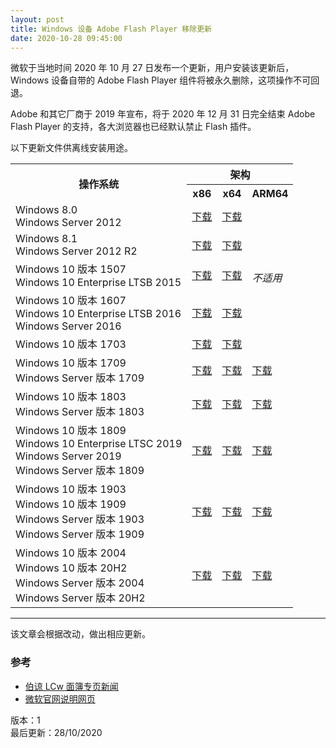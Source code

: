 ```yaml
---
layout: post
title: Windows 设备 Adobe Flash Player 移除更新
date: 2020-10-28 09:45:00
---
```

微软于当地时间 2020 年 10 月 27 日发布一个更新，用户安装该更新后，Windows 设备自带的 Adobe Flash Player 组件将被永久删除，这项操作不可回退。

Adobe 和其它厂商于 2019 年宣布，将于 2020 年 12 月 31 日完全结束 Adobe Flash Player 的支持，各大浏览器也已经默认禁止 Flash 插件。

以下更新文件供离线安装用途。

<table>
<tr>
<th rowspan="2">操作系统</th>
<th colspan="3">架构</th>
</tr>
<tr>
<th>x86</th>
<th>x64</th>
<th>ARM64</th>
</tr>
<tr>
<td>Windows 8.0<br>Windows Server 2012</td>
<td><a href="http://download.windowsupdate.com/c/msdownload/update/software/updt/2020/10/windows8-rt-kb4577586-x86_2c105da7125b3d7a33edc8fd07c322261625bd3c.msu">下载</a></td>
<td><a href="http://download.windowsupdate.com/c/msdownload/update/software/updt/2020/10/windows8-rt-kb4577586-x64_3dde08cdb47cb317ba47a9181fceee09951c614c.msu">下载</a></td>
<td rowspan="5" style="font-style: italic">不适用</td>
</tr>
<tr>
<td>Windows 8.1<br>Windows Server 2012 R2</td>
<td><a href="http://download.windowsupdate.com/d/msdownload/update/software/updt/2020/10/windows8.1-kb4577586-x86_d81dcb42a9b91d279c0b7510669bc0d556288fd3.msu">下载</a></td>
<td><a href="http://download.windowsupdate.com/d/msdownload/update/software/updt/2020/10/windows8.1-kb4577586-x64_1c039dbdafaf12e9163e8d56cf578cc998306ecd.msu">下载</a></td>
</tr>
<tr>
<td>Windows 10 版本 1507<br>Windows 10 Enterprise LTSB 2015</td>
<td><a href="http://download.windowsupdate.com/d/msdownload/update/software/updt/2020/10/windows10.0-kb4577586-x86_cc1837e27113e5444e025cf2dc2e2ed556ba77f9.msu">下载</a></td>
<td><a href="http://download.windowsupdate.com/c/msdownload/update/software/updt/2020/10/windows10.0-kb4577586-x64_a0ff1622de1e30a2400d56903161a3c0757c29d1.msu">下载</a></td>
</tr>
<tr>
<td>Windows 10 版本 1607<br>Windows 10 Enterprise LTSB 2016<br>Windows Server 2016</td>
<td><a href="http://download.windowsupdate.com/d/msdownload/update/software/updt/2020/10/windows10.0-kb4577586-x86_97a4f342e91e40b921727a8b944a29f7155f3ca1.msu">下载</a></td>
<td><a href="http://download.windowsupdate.com/c/msdownload/update/software/updt/2020/10/windows10.0-kb4577586-x64_809b9640d04c5af4c7e78499052abaa936cb670a.msu">下载</a></td>
</tr>
<tr>
<td>Windows 10 版本 1703</td>
<td><a href="http://download.windowsupdate.com/d/msdownload/update/software/updt/2020/10/windows10.0-kb4577586-x86_9a3ade6ec24a2627276cbd7df0b39ece8ffee269.msu">下载</a></td>
<td><a href="http://download.windowsupdate.com/c/msdownload/update/software/updt/2020/10/windows10.0-kb4577586-x64_84ef2e9e7eb6bd2a3cfa5a8aef59adccab988e7d.msu">下载</a></td>
</tr>
<tr>
<td>Windows 10 版本 1709<br>Windows Server 版本 1709</td>
<td><a href="http://download.windowsupdate.com/c/msdownload/update/software/updt/2020/10/windows10.0-kb4577586-x86_f1ee6a8c9cdc91b4486fde9dc98c9dc5f9babc77.msu">下载</a></td>
<td><a href="http://download.windowsupdate.com/d/msdownload/update/software/updt/2020/10/windows10.0-kb4577586-x64_e0921a984710c3992b68e570115b29b9e8e5c708.msu">下载</a></td>
<td><a href="http://download.windowsupdate.com/d/msdownload/update/software/updt/2020/10/windows10.0-kb4577586-arm64_81d999c5c09cfd4e914cfaaa6f3c80b8ec911a84.msu">下载</a></td>
</tr>
<tr>
<td>Windows 10 版本 1803<br>Windows Server 版本 1803</td>
<td><a href="http://download.windowsupdate.com/d/msdownload/update/software/updt/2020/10/windows10.0-kb4577586-x86_b737ffa841d2aab5cbf5e00560b93577a6d0b4d2.msu">下载</a></td>
<td><a href="http://download.windowsupdate.com/c/msdownload/update/software/updt/2020/10/windows10.0-kb4577586-x64_07eba1db5a2cfac83683bd43d727a3195a94b39b.msu">下载</a></td>
<td><a href="http://download.windowsupdate.com/d/msdownload/update/software/updt/2020/10/windows10.0-kb4577586-arm64_e6c65b35f640b4541a674b77b064c1e4d066e52d.msu">下载</a></td>
</tr>
<tr>
<td>Windows 10 版本 1809<br>Windows 10 Enterprise LTSC 2019<br>Windows Server 2019<br>Windows Server 版本 1809</td>
<td><a href="http://download.windowsupdate.com/d/msdownload/update/software/updt/2020/10/windows10.0-kb4577586-x86_947f151a8bb5a0b0797702e53431c52d56c02c32.msu">下载</a></td>
<td><a href="http://download.windowsupdate.com/c/msdownload/update/software/updt/2020/10/windows10.0-kb4577586-x64_d0f434327db9e3308b86591c248c825c03687632.msu">下载</a></td>
<td><a href="http://download.windowsupdate.com/c/msdownload/update/software/updt/2020/10/windows10.0-kb4577586-arm64_9b954e1ca43f467e324283b8be5e5a8ab929e5a4.msu">下载</a></td>
</tr>
<tr>
<td>Windows 10 版本 1903<br>Windows 10 版本 1909<br>Windows Server 版本 1903<br>Windows Server 版本 1909</td>
<td><a href="http://download.windowsupdate.com/c/msdownload/update/software/updt/2020/10/windows10.0-kb4577586-x86_002b1ffa7fb31836aeaed74007a6949d31a96460.msu">下载</a></td>
<td><a href="http://download.windowsupdate.com/c/msdownload/update/software/updt/2020/10/windows10.0-kb4577586-x64_ec16e118cd8b99df185402c7a0c65a31e031a6f0.msu">下载</a></td>
<td><a href="http://download.windowsupdate.com/d/msdownload/update/software/updt/2020/10/windows10.0-kb4577586-arm64_cacff17e2776c6ade22df2533a674b0b68f13bc1.msu">下载</a></td>
</tr>
<tr>
<td>Windows 10 版本 2004<br>Windows 10 版本 20H2<br>Windows Server 版本 2004<br>Windows Server 版本 20H2</td>
<td><a href="http://download.windowsupdate.com/d/msdownload/update/software/updt/2020/10/windows10.0-kb4577586-x86_238da6b730a3f6a709f31980b87e2d8ecb0a8973.msu">下载</a></td>
<td><a href="http://download.windowsupdate.com/c/msdownload/update/software/updt/2020/10/windows10.0-kb4577586-x64_c9bb49df325c20ddc147137b3f769fa44d800dde.msu">下载</a></td>
<td><a href="http://download.windowsupdate.com/c/msdownload/update/software/updt/2020/10/windows10.0-kb4577586-arm64_935f62c2ac5987ceda52ca0358664f5b6be381d8.msu">下载</a></td>
</tr>
</table>

---

该文章会根据改动，做出相应更新。

### 参考

* [伯谅 LCw 面簿专页新闻](https://www.facebook.com/win98selcwpage/posts/3365279113521135)
* [微软官网说明网页](https://support.microsoft.com/en-us/help/4577586)

版本：1    
最后更新：28/10/2020

